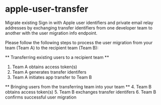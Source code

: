 # apple-user-transfer

Migrate existing Sign in with Apple user identifiers and private email relay addresses by exchanging transfer identifiers from one developer team to another with the user migration info endpoint.

Please follow the following steps to process the user migration from your team (Team A) to the recipient team (Team B):

** Transferring existing users to a recipient team **
1. Team A obtains access token(s)
2. Team A generates transfer identifers
3. Team A initiates app transfer to Team B

** Bringing users from the transferring team into your team **
4. Team B obtains access token(s)
5. Team B exchanges transfer identifers
6. Team B confirms successful user migration
